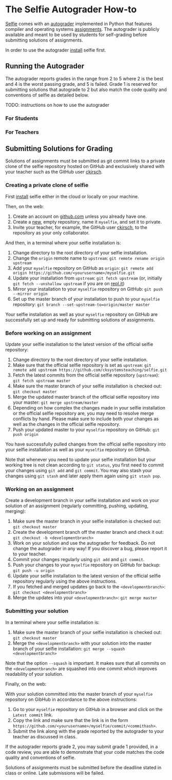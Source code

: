 # The Selfie Autograder How-to

[Selfie](http://selfie.cs.uni-salzburg.at) comes with an [autograder](self.py) implemented in Python that features compiler and operating systems [assignments](assignments). The autograder is publicly available and meant to be used by students for self-grading before submitting solutions of assignments.

In order to use the autograder [install](../README.md) selfie first.

## Running the Autograder

The autograder reports grades in the range from 2 to 5 where 2 is the best and 4 is the worst passing grade, and 5 is failed. Grade 1 is reserved for submitting solutions that autograde to 2 but also match the code quality and conventions of selfie as detailed below.

TODO: instructions on how to use the autograder

### For Students

### For Teachers

## Submitting Solutions for Grading

Solutions of assignments must be submitted as git commit links to a private clone of the selfie repository hosted on GitHub and exclusively shared with your teacher such as the GitHub user [ckirsch](https://github.com/ckirsch).

### Creating a private clone of selfie

First [install](../README.md) selfie either in the cloud or locally on your machine.

Then, on the web:

1. Create an account on [github.com](https://github.com) unless you already have one.
2. Create a [new](https://github.com/new), empty repository, name it `myselfie`, and set it to private.
3. Invite your teacher, for example, the GitHub user [ckirsch](https://github.com/ckirsch), to the repository as your only collaborator.

And then, in a terminal where your selfie installation is:

1. Change directory to the root directory of your selfie installation.
2. Change the `origin` remote name to `upstream`: `git remote rename origin upstream`
3. Add your `myselfie` repository on GitHub as `origin`: `git remote add origin https://github.com/<yourusername>/myselfie.git`
4. Update your installation from `upstream`: `git fetch upstream` (or, initially `git fetch --unshallow upstream` if you are on [repl.it](https://repl.it))
5. Mirror your installation to your `myselfie` repository on GitHub: `git push --mirror origin`
6. Set up the master branch of your installation to push to your `myselfie` repository: `git branch --set-upstream-to=origin/master master`

Your selfie installation as well as your `myselfie` repository on GitHub are successfully set up and ready for submitting solutions of assignments.

### Before working on an assignment

Update your selfie installation to the latest version of the official selfie repository:

1. Change directory to the root directory of your selfie installation.
2. Make sure that the official selfie repository is set as `upstream`: `git remote add upstream https://github.com/cksystemsteaching/selfie.git`
3. Fetch the latest commits from the official selfie repository (`upstream`): `git fetch upstream master`
4. Make sure the master branch of your selfie installation is checked out: `git checkout master`
5. Merge the updated master branch of the official selfie repository into your master: `git merge upstream/master`
6. Depending on how complex the changes made in your selfie installation or the official selfie repository are, you may need to resolve merge conflicts by hand. Please make sure to include both your changes as well as the changes in the official selfie repository.
7. Push your updated master to your `myselfie` repository on GitHub: `git push origin`

You have successfully pulled changes from the official selfie repository into your selfie installation as well as your `myselfie` repository on GitHub.

Note that whenever you need to update your selfie installation but your working tree is not clean according to `git status`, you first need to commit your changes using `git add` and `git commit`. You may also stash your changes using `git stash` and later apply them again using `git stash pop`.

### Working on an assignment

Create a development branch in your selfie installation and work on your solution of an assignment (regularly committing, pushing, updating, merging):

1. Make sure the master branch in your selfie installation is checked out: `git checkout master`
2. Create the development branch off the master branch and check it out: `git checkout -b <developmentbranch>`
3. Work on your solution and use the autograder for feedback. Do not change the autograder in any way! If you discover a bug, please report it to your teacher.
4. Commit your changes regularly using `git add` and `git commit`.
5. Push your changes to your `myselfie` repository on GitHub for backup: `git push -u origin`
6. Update your selfie installation to the latest version of the official selfie repository regularly using the above instructions.
7. If you fetched and merged updates go back to the `<developmentbranch>`: `git checkout <developmentbranch>`
8. Merge the updates into your `<developmentbranch>`: `git merge master`

### Submitting your solution

In a terminal where your selfie installation is:

1. Make sure the master branch of your selfie installation is checked out: `git checkout master`
2. Merge the `<developmentbranch>` with your solution into the master branch of your selfie installation: `git merge --squash <developmentbranch>`

Note that the option `--squash` is important. It makes sure that all commits on the `<developmentbranch>` are squashed into one commit which improves readability of your solution.

Finally, on the web:

With your solution committed into the master branch of your `myselfie` repository on GibHub in accordance to the above instructions:

1. Go to your `myselfie` repository on GitHub in a browser and click on the `Latest commit` link.
2. Copy the link and make sure that the link is in the form `https://github.com/<yourusername>/myselfie/commit/<commithash>`.
3. Submit the link along with the grade reported by the autograder to your teacher as discussed in class.

If the autograder reports grade 2, you may submit grade 1 provided, in a code review, you are able to demonstrate that your code matches the code quality and conventions of selfie.

Solutions of assignments must be submitted before the deadline stated in class or online. Late submissions will be failed.